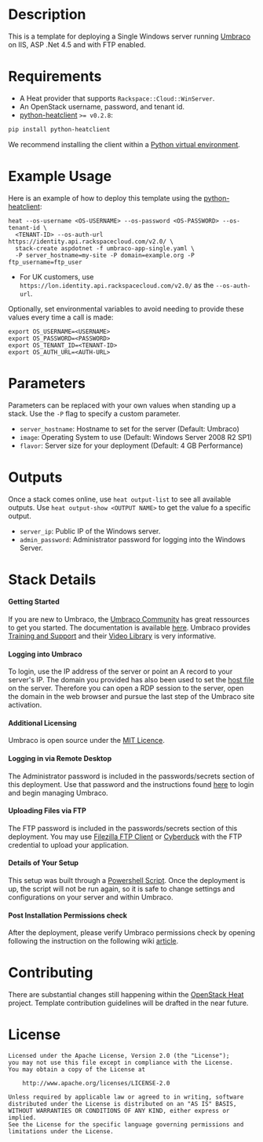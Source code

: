 Description
===========

This is a template for deploying a Single Windows server running
[Umbraco](http://our.umbraco.org/documentation) on IIS,
ASP .Net 4.5 and with FTP enabled.

Requirements
============
* A Heat provider that supports `Rackspace::Cloud::WinServer`.
* An OpenStack username, password, and tenant id.
* [python-heatclient](https://github.com/openstack/python-heatclient)
`>= v0.2.8`:

```bash
pip install python-heatclient
```

We recommend installing the client within a [Python virtual
environment](http://www.virtualenv.org/).

Example Usage
=============
Here is an example of how to deploy this template using the
[python-heatclient](https://github.com/openstack/python-heatclient):

```
heat --os-username <OS-USERNAME> --os-password <OS-PASSWORD> --os-tenant-id \
  <TENANT-ID> --os-auth-url https://identity.api.rackspacecloud.com/v2.0/ \
  stack-create aspdotnet -f umbraco-app-single.yaml \
  -P server_hostname=my-site -P domain=example.org -P ftp_username=ftp_user
```

* For UK customers, use `https://lon.identity.api.rackspacecloud.com/v2.0/` as
the `--os-auth-url`.

Optionally, set environmental variables to avoid needing to provide these
values every time a call is made:

```
export OS_USERNAME=<USERNAME>
export OS_PASSWORD=<PASSWORD>
export OS_TENANT_ID=<TENANT-ID>
export OS_AUTH_URL=<AUTH-URL>
```

Parameters
==========
Parameters can be replaced with your own values when standing up a stack. Use
the `-P` flag to specify a custom parameter.

* `server_hostname`: Hostname to set for the server (Default: Umbraco)
* `image`: Operating System to use (Default: Windows Server 2008 R2 SP1)
* `flavor`: Server size for your deployment (Default: 4 GB Performance)

Outputs
=======
Once a stack comes online, use `heat output-list` to see all available outputs.
Use `heat output-show <OUTPUT NAME>` to get the value fo a specific output.

* `server_ip`: Public IP of the Windows server.
* `admin_password`: Administrator password for logging into the Windows Server.

Stack Details
=============
#### Getting Started
If you are new to Umbraco, the [Umbraco
Community](http://our.umbraco.org/forum) has great ressources to
get you started. The documentation is available [here](http://our.umbraco.org/documentation).
Umbraco provides [Training and Support](http://umbraco.com/help-and-support.aspx) and their
[Video Library](http://umbraco.com/help-and-support/video-tutorials/getting-started/what-is-umbraco) is very informative.

#### Logging into Umbraco
To login, use the IP address of the server or point an A record to your
server's IP. The domain you provided has also been used to set the [host
file](http://www.rackspace.com/knowledge_center/article/how-do-i-modify-my-hosts-file)
on the server. Therefore you can open a RDP session to the server,
open the domain in the web browser and pursue the last step of the Umbraco
site activation.

#### Additional Licensing
Umbraco is open source under the [MIT
Licence](http://umbraco.com/products/license).

#### Logging in via Remote Desktop
The Administrator password is included in the passwords/secrets section
of this deployment. Use that password and the instructions found
[here](http://www.rackspace.com/knowledge_center/article/logging-in-to-your-server-via-rdp-windows)
to login and begin managing Umbraco.

#### Uploading Files via FTP
The FTP password is included in the passwords/secrets section
of this deployment. You may use [Filezilla FTP Client](https://filezilla-project.org/)
or [Cyberduck](http://cyberduck.io/) with the FTP credential to upload your application.

#### Details of Your Setup
This setup was built through a [Powershell
Script](http://technet.microsoft.com/en-us/scriptcenter/dd742419.aspx).
Once the deployment is up, the script will not be run again, so it is
safe to change settings and configurations on your server and within
Umbraco.

#### Post Installation Permissions check
After the deployment, please verify Umbraco permissions check by opening
following the instruction on the following wiki
[article](http://our.umbraco.org/wiki/reference/files-and-folders/permissions/perform-permissions-check).

Contributing
============
There are substantial changes still happening within the [OpenStack
Heat](https://wiki.openstack.org/wiki/Heat) project. Template contribution
guidelines will be drafted in the near future.

License
=======
```
Licensed under the Apache License, Version 2.0 (the "License");
you may not use this file except in compliance with the License.
You may obtain a copy of the License at

    http://www.apache.org/licenses/LICENSE-2.0

Unless required by applicable law or agreed to in writing, software
distributed under the License is distributed on an "AS IS" BASIS,
WITHOUT WARRANTIES OR CONDITIONS OF ANY KIND, either express or implied.
See the License for the specific language governing permissions and
limitations under the License.
```
